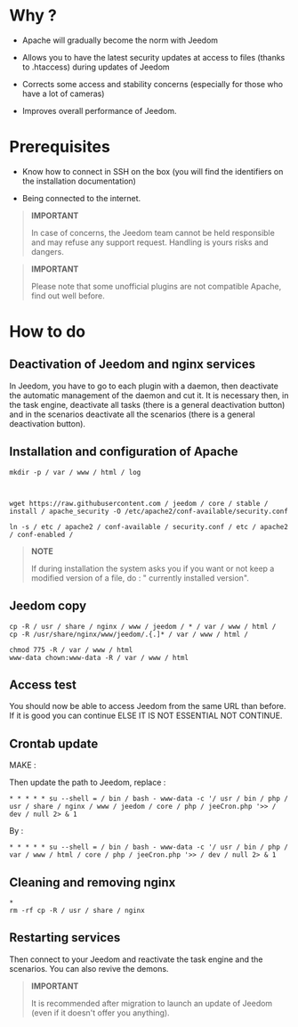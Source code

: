 Why ? 
==========

-   Apache will gradually become the norm with Jeedom

-   Allows you to have the latest security updates at
    access to files (thanks to .htaccess) during updates of
    Jeedom

-   Corrects some access and stability concerns (especially for those
    who have a lot of cameras)

-   Improves overall performance of Jeedom.

Prerequisites 
=========

-   Know how to connect in SSH on the box (you will find the
    identifiers on the installation documentation)

-   Being connected to the internet.

> **IMPORTANT**
>
> In case of concerns, the Jeedom team cannot be held responsible and
> may refuse any support request. Handling is yours
> risks and dangers.

> **IMPORTANT**
>
> Please note that some unofficial plugins are not compatible
> Apache, find out well before.

How to do 
=============

Deactivation of Jeedom and nginx services 
------------------------------------------

In Jeedom, you have to go to each plugin with a daemon, then
deactivate the automatic management of the daemon and cut it. It is necessary
then, in the task engine, deactivate all tasks (there is a
general deactivation button) and in the scenarios deactivate all
the scenarios (there is a general deactivation button).

    
    
    

Installation and configuration of Apache 
--------------------------------------

    mkdir -p / var / www / html / log
    
    
    
    wget https://raw.githubusercontent.com / jeedom / core / stable / install / apache_security -O /etc/apache2/conf-available/security.conf
    
    ln -s / etc / apache2 / conf-available / security.conf / etc / apache2 / conf-enabled /
    
    
    
    

> **NOTE**
>
> If during installation the system asks you if you want or
> not keep a modified version of a file, do : "
> currently installed version".

Jeedom copy 
---------------

    cp -R / usr / share / nginx / www / jeedom / * / var / www / html /
    cp -R /usr/share/nginx/www/jeedom/.{.]* / var / www / html /
    
    chmod 775 -R / var / www / html
    www-data chown:www-data -R / var / www / html

Access test 
------------

    

You should now be able to access Jeedom from the same URL
than before. If it is good you can continue ELSE IT IS NOT ESSENTIAL
NOT CONTINUE.

Crontab update 
-------------------------

MAKE :

    

Then update the path to Jeedom, replace :

    * * * * * su --shell = / bin / bash - www-data -c '/ usr / bin / php / usr / share / nginx / www / jeedom / core / php / jeeCron.php '>> / dev / null 2> & 1

By :

    * * * * * su --shell = / bin / bash - www-data -c '/ usr / bin / php / var / www / html / core / php / jeeCron.php '>> / dev / null 2> & 1

Cleaning and removing nginx 
---------------------------------

    *
    rm -rf cp -R / usr / share / nginx
    
    

Restarting services 
------------------------

    
    

Then connect to your Jeedom and reactivate the task engine
and the scenarios. You can also revive the demons.

> **IMPORTANT**
>
> It is recommended after migration to launch an update of
> Jeedom (even if it doesn't offer you anything).
